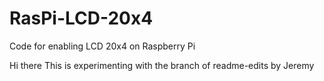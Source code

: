 # RasPi-LCD-20x4
Code for enabling LCD 20x4 on Raspberry Pi

Hi there 
This is experimenting with the branch of readme-edits by Jeremy
